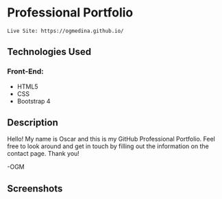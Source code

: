 # Professional Portfolio
```
Live Site: https://ogmedina.github.io/
```
## Technologies Used
### Front-End:
   * HTML5
   * CSS
   * Bootstrap 4
## Description

Hello! My name is Oscar and this is my GitHub Professional Portfolio. Feel free to look around and get in touch by filling out the information on the contact page. Thank you!

-OGM

## Screenshots
